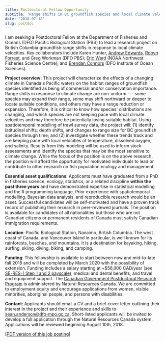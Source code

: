 ```yaml
---
title: Postdoctoral Fellow Opportunity
subtitle: 'Range shifts in BC groundfish species and local climate velocities'
date: '2018-07-18'
slug: postdoc
---
```


I am seeking a Postdoctoral Fellow at the Department of Fisheries and Oceans (DFO)
Pacific Biological Station (PBS) to lead
a research project on British Columbia groundfish range shifts in response to
local climate velocities.
Key collaborators include Karen Hunter, [Andrew
Edwards](http://www.chebucto.ns.ca/~english/), [Robyn
Forrest](https://www.researchgate.net/profile/Robyn_Forrest), and Greg Workman
(DFO PBS); [Eric Ward](https://eric-ward.github.io/) (NOAA Northwest Fisheries
Science Centre); and [Brendan
Connors](http://www.sfu.ca/~bconnors/Site/Home.html) (DFO Institute of Ocean
Sciences).

**Project overview:** This project will characterize the effects of a changing
climate in Canada's Pacific waters on the habitat ranges of groundfish species
identified as being of commercial and/or conservation importance. Range shifts
in response to climate change are non-uniform --- some species may expand their
range, some may shift northward or deeper to locate suitable conditions, and
others may have a range reduction or expansion. Therefore, it is critical to
know how species' distributions are changing, and which species are not keeping
pace with local climate velocities and may therefore be potentially losing
suitable habitat. Using spatiotemporal modelling of trawl survey data, the
project will: (1) identify latitudinal shifts, depth shifts, and changes to
range size for BC groundfish species through time; and (2) investigate whether
these trends track and are keeping pace with local velocities of temperature,
dissolved oxygen, and salinity. Results from this modeling will be used to
inform stock assessments and identify the species that may be the most
sensitive to climate change. While the focus of the position is on the above
research, the position will afford the opportunity for motivated individuals to
lead or contribute to other research on fish population ecology and management.

**Essential asset qualifications**: Applicants must have graduated from a PhD
in fisheries science, ecology, statistics, or a related discipline **within the
past three years** and have demonstrated expertise in statistical
modelling and the R programming language. Prior experience with spatiotemporal
modelling, Bayesian data analysis, and reproducible research would be an asset.
Successful candidates will be self-motivated and have a proven track record of
publishing their research in peer-reviewed journals. The position is available
for candidates of all nationalities but those who are not Canadian citizens or
permanent residents of Canada must satisfy Canadian immigration requirements.

**Location**: Pacific Biological Station, Nanaimo, British Columbia. The west
coast of Canada, and Vancouver Island in particular, is well known for its
rainforests, beaches, and mountains. It is a destination for kayaking, hiking,
surfing, skiing, diving, biking, and camping.

**Funding**: This fellowship is available to start
between now and mid-to-late fall 2018 and will be completed by March
2020 with the possibility of extension.
Funding includes a salary starting at ~$56,000
CAD/year (see [SE-RES-1 Step 1 and
2 payscale](http://www.tbs-sct.gc.ca/agreements-conventions/view-visualiser-eng.aspx?id=18#toc12670212673)),
medical and dental benefits, and travel and equipment support.
The [Canadian Government Postdoctoral
Research Program](https://www.nrcan.gc.ca/careers/17880) is administered by Natural Resources Canada.
We are committed to employment equity and encourage
applications from women, visible minorities, aboriginal people, and
persons with disabilities.

**Contact**: Applicants should email a CV and a brief cover letter outlining
their interest in the project and their experience and skills to
sean.anderson@dfo-mpo.gc.ca. Short-listed applicants will be invited to
develop a full application through the Natural Resources Canada system.
Applications will be reviewed beginning August 10th, 2018.

[[PDF version of this job posting](http://bit.ly/dfo2018-postdoc-pdf)]
